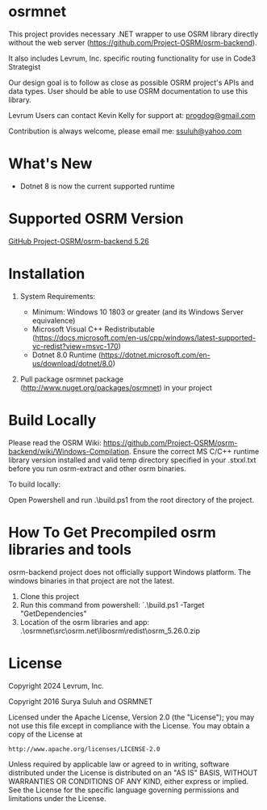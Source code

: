 osrmnet
=======

This project provides necessary .NET wrapper to use OSRM library directly without the web server (https://github.com/Project-OSRM/osrm-backend).

It also includes Levrum, Inc. specific routing functionality for use in Code3 Strategist

Our design goal is to follow as close as possible OSRM project's APIs and data types.  User should be able to use OSRM documentation to use this library.

Levrum Users can contact Kevin Kelly for support at:  progdog@gmail.com

Contribution is always welcome, please email me:  ssuluh@yahoo.com

# What's New
- Dotnet 8 is now the current supported runtime

# Supported OSRM Version
[GitHub Project-OSRM/osrm-backend 5.26](https://github.com/Project-OSRM/osrm-backend/tree/5.26)

# Installation
1. System Requirements:
   - Minimum: Windows 10 1803 or greater (and its Windows Server equivalence)
   - Microsoft Visual C++ Redistributable (https://docs.microsoft.com/en-us/cpp/windows/latest-supported-vc-redist?view=msvc-170)
   - Dotnet 8.0 Runtime (https://dotnet.microsoft.com/en-us/download/dotnet/8.0)

1. Pull package osrmnet package (http://www.nuget.org/packages/osrmnet) in your project

# Build Locally
Please read the OSRM Wiki:  https://github.com/Project-OSRM/osrm-backend/wiki/Windows-Compilation.
Ensure the correct MS C/C++ runtime library version installed and valid temp directory specified in your .stxxl.txt before you run osrm-extract and other osrm binaries.

To build locally:

Open Powershell and run .\build.ps1 from the root directory of the project.

# How To Get Precompiled osrm libraries and tools
osrm-backend project does not officially support Windows platform. The windows binaries in that project are not the latest.
1. Clone this project
2. Run this command from powershell:
`.\build.ps1 -Target "GetDependencies"
3. Location of the osrm libraries and app: .\osrmnet\src\osrm.net\libosrm\redist\osrm_5.26.0.zip

# License
Copyright 2024 Levrum, Inc.

Copyright 2016 Surya Suluh and OSRMNET

Licensed under the Apache License, Version 2.0 (the "License");
you may not use this file except in compliance with the License.
You may obtain a copy of the License at

    http://www.apache.org/licenses/LICENSE-2.0

Unless required by applicable law or agreed to in writing, software
distributed under the License is distributed on an "AS IS" BASIS,
WITHOUT WARRANTIES OR CONDITIONS OF ANY KIND, either express or implied.
See the License for the specific language governing permissions and
limitations under the License.

